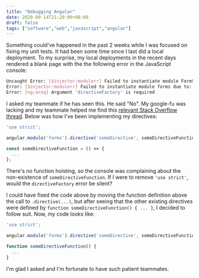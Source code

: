 ```yaml
---
title: "Debugging Angular"
date: 2020-09-14T21:29:00+08:00
draft: false
tags: ["software","web","javascript","angular"]
---
```

Something could've happened in the past 2 weeks while I was focused on fixing my unit tests. It had been some time since I last did a local deployment. To my surprise, my local deployments in the recent days rendered a blank page with the the following error in the JavaScript console:

```bash
Uncaught Error: [$injector:modulerr] Failed to instantiate module FormSG due to:
Error: [$injector:modulerr] Failed to instantiate module forms due to:
Error: [ng:areq] Argument 'directiveFactory' is required
```

I asked my teammate if he has seen this. He said "No". My google-fu was lacking and my teammate helped me find this [relevant Stack Overflow thread](https://stackoverflow.com/questions/42217831/angularjs-error-ngareq-argument-directivefactory-is-required/42218107). Below was how I've been implementing my directives:

```javascript
'use strict';

angular.module('forms').directive('someDirective', someDirectiveFunction);

const someDirectiveFunction = () => {
  ...
};
```

There's no function hoisting, so the console was complaining about the non-existence of `someDirectiveFunction`. If I were to remove `'use strict'`, would the `directiveFactory` error be silent?

I could have fixed the code above by moving the function definition above the call to `.directive(...)`, but after seeing that the other existing directives were defined by `function someDirectiveFunction() { ... }`, I decided to follow suit. Now, my code looks like:

```javascript
'use strict';

angular.module('forms').directive('someDirective', someDirectiveFunction);

function someDirectiveFunction() {
  ...
}
```

I'm glad I asked and I'm fortunate to have such patient teammates.
